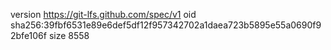 version https://git-lfs.github.com/spec/v1
oid sha256:39fbf6531e89e6def5df12f957342702a1daea723b5895e55a0690f92bfe106f
size 8558
